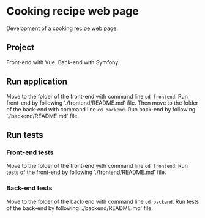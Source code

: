 # Cooking recipe web page

Development of a cooking recipe web page.

## Project

Front-end with Vue. Back-end with Symfony.

## Run application

Move to the folder of the front-end with command line `cd frontend`.
Run front-end by following './frontend/README.md' file. 
Then move to the folder of the back-end with command line `cd backend`.
Run back-end by following './backend/README.md' file.

## Run tests

### Front-end tests

Move to the folder of the front-end with command line `cd frontend`.
Run tests of the front-end by following './frontend/README.md' file.

### Back-end tests

Move to the folder of the back-end with command line `cd backend`.
Run tests of the back-end by following './backend/README.md' file.